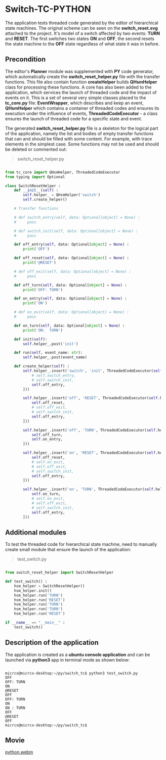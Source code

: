 # Switch-TC-PYTHON

The application tests threaded code generated by the editor of hierarchical state machines. The original scheme can be seen on the __switch_reset.svg__ attached to the project. It's model of a switch affected by two events: __TURN__ and __RESET__. The first switches two states __ON__ and __OFF__, the second resets the state machine to the __OFF__ state regardless of what state it was in before.

## Precondition

The editor's __Planner__ module was supplemented with __PY__ code generator, which automatically create the __switch_reset_helper.py__ file with the transfer functions. This file also contain function __createHelper__ builds __QHsmHelper__ class for processing these functions. A core has also been added to the application, which services the launch of threaded code and the impact of events on it. This is a set of several very simple classes placed to the __tc_core.py__ file: __EventWrapper__, which describes and keep an event, __QHsmHelper__ which contains a container of threaded codes and ensures its execution under the influence of events, __ThreadedCodeExecutor__ - a class ensures the launch of threaded code for a specific state and event.

The generated __switch_reset_helper.py__ file is a skeleton for the logical part of the application, namely the list and bodies of empty transfer functions that can and should be filled with some content. For example, with trace elements in the simplest case. Some functions may not be used and should be deleted or commented out:

>switch_reset_helper.py

```py

from tc_core import QHsmHelper, ThreadedCodeExecutor
from typing import Optional

class SwitchResetHelper :
    def __init__(self) :
        self.helper_ = QHsmHelper('switch')
        self.create_helper()

    # Transfer functions

    # def switch_entry(self, data: Optional[object] = None) :
    #     pass

    # def switch_init(self, data: Optional[object] = None) :
    #     pass

    def off_entry(self, data: Optional[object] = None) :
        print('OFF')

    def off_reset(self, data: Optional[object] = None) :
        print('@RESET')

    # def off_exit(self, data: Optional[object] = None) :
    #     pass

    def off_turn(self, data: Optional[object] = None) :
        print('OFF: TURN')

    def on_entry(self, data: Optional[object] = None) :
        print('ON')

    # def on_exit(self, data: Optional[object] = None) :
    #     pass

    def on_turn(self, data: Optional[object] = None) :
        print('ON:  TURN')

    def init(self):
        self.helper_.post('init')

    def run(self, event_name: str):
        self.helper_.post(event_name)

    def create_helper(self) :
        self.helper_.insert('switch', 'init', ThreadedCodeExecutor(self.helper_, 'off', [
            # self.switch_entry,
            # self.switch_init,
            self.off_entry,
        ]))

        self.helper_.insert('off', 'RESET', ThreadedCodeExecutor(self.helper_, 'off', [
            self.off_reset,
            # self.off_exit,
            # self.switch_init,
            self.off_entry,
        ]))

        self.helper_.insert('off', 'TURN', ThreadedCodeExecutor(self.helper_, 'on', [
            self.off_turn,
            self.on_entry,
        ]))

        self.helper_.insert('on', 'RESET', ThreadedCodeExecutor(self.helper_, 'off', [
            self.off_reset,
            # self.on_exit,
            # self.off_exit,
            # self.switch_init,
            self.off_entry,
        ]))

        self.helper_.insert('on', 'TURN', ThreadedCodeExecutor(self.helper_, 'off', [
            self.on_turn,
            # self.on_exit,
            # self.off_exit,
            # self.switch_init,
            self.off_entry,
        ]))

```
## Additional modules

To test the threaded code for hierarchical state machine, need to manually create small module that ensure the launch of the application:

>test_switch.py

```py

from switch_reset_helper import SwitchResetHelper

def test_switch() :
    hsm_helper = SwitchResetHelper()
    hsm_helper.init()
    hsm_helper.run('TURN')
    hsm_helper.run('RESET')
    hsm_helper.run('TURN')
    hsm_helper.run('TURN')
    hsm_helper.run('RESET')

if __name__ == "__main__" :
    test_switch()

```

## Description of the application

The application is created as a __ubuntu console application__ and can be launched via __python3__ app in terminal mode as shown below:

```

micrcx@micrcx-desktop:~/py/switch_tc$ python3 test_switch.py
OFF
OFF: TURN
ON
@RESET
OFF
OFF: TURN
ON
ON : TURN
OFF
@RESET
OFF
micrcx@micrcx-desktop:~/py/switch_tc$

```

## Movie

[python.webm](https://github.com/user-attachments/assets/b550e28c-d1eb-474b-a861-b56e097d3869)



